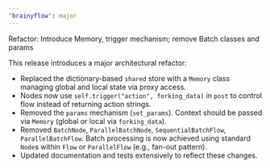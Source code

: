 ```yaml
---
'brainyflow': major
---
```


Refactor: Introduce Memory, trigger mechanism; remove Batch classes and params

This release introduces a major architectural refactor:

- Replaced the dictionary-based `shared` store with a `Memory` class managing global and local state via proxy access.
- Nodes now use `self.trigger("action", forking_data)` in `post` to control flow instead of returning action strings.
- Removed the `params` mechanism (`set_params`). Context should be passed via `Memory` (global or local via `forking_data`).
- Removed `BatchNode`, `ParallelBatchNode`, `SequentialBatchFlow`, `ParallelBatchFlow`. Batch processing is now achieved using standard `Node`s within `Flow` or `ParallelFlow` (e.g., fan-out pattern).
- Updated documentation and tests extensively to reflect these changes.
